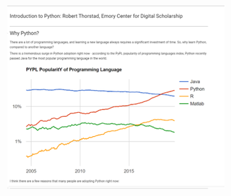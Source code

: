 ![alt_text](https://raw.githubusercontent.com/rthorst/Technical_Presentations/master/Intro_Python/intro_python_screenshot.PNG)
